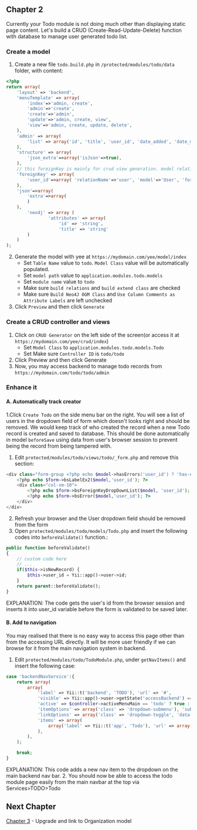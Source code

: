 ## Chapter 2
Currently your Todo module is not doing much other than displaying static page content. Let's build a CRUD (Create-Read-Update-Delete) function with database to manage user generated todo list.

### Create a model


1. Create a new file `todo.build.php` in `/protected/modules/todo/data` folder, with content:
```php
<?php
return array(
	'layout' => 'backend',
	'menuTemplate' => array(
		'index'=>'admin, create',
		'admin'=>'create',
		'create'=>'admin',
		'update'=>'admin, create, view',
		'view'=>'admin, create, update, delete',
	),
	'admin' => array(
		'list' => array('id', 'title', 'user_id', 'date_added', 'date_modified'),
	),
	'structure' => array(
		'json_extra'=>array('isJson'=>true),
	),
	// this foreignKey is mainly for crud view generation. model relationship will not use this at the moment
	'foreignKey' => array(
		'user_id'=>array( 'relationName'=>'user', 'model'=>'User', 'foreignReferAttribute'=>'username'),
	),
	'json'=>array(
		'extra'=>array(
		)
	),
        'neo4j' => array (
                'attributes' => array(
                    'id' => 'string',
                    'title' => 'string'
        )
    )
); 
```
2. Generate the model with yee at `https://mydomain.com/yee/model/index`
   - Set `Table Name` value to `todo`. `Model Class` value will be automatically populated.
   - Set `model path` value to `application.modules.todo.models`
   - Set `module name` value to `todo`
   - Make sure `build relations` and `build extend class` are checked
   - Make sure `Build Neo4J OGM Class` and `Use Column Comments as Attribute Labels` are left unchecked
3. Click `Preview` and then click `Generate`

### Create a CRUD controller and views
1. Click on `CRUD Generator` on the left side of the screen(or access it at `https://mydomain.com/yee/crud/index`)
   - Set `Model Class` to `application.modules.todo.models.Todo`
   - Set Make sure `Controller ID` is `todo/todo`
2. Click Preview and then click Generate
3. Now, you may access backend to manage todo records from `https://mydomain.com/todo/todo/admin`


### Enhance it
#### A. Automatically track creator
1.Click `Create Todo` on the side menu bar on the right. You will see a list of users in the dropdown field of form which doesn't looks right and should be removed. We would keep track of who created the record when a new Todo record is created and saved to database. This should be done automatically in model `beforeSave` using data from user's browser session to prevent being the record from being tampered with. 

1. Edit `protected/modules/todo/views/todo/_form.php` and remove this section:
```php
<div class="form-group <?php echo $model->hasErrors('user_id') ? 'has-error':'' ?>">
	<?php echo $form->bsLabelEx2($model,'user_id'); ?>
	<div class="col-sm-10">
		<?php echo $form->bsForeignKeyDropDownList($model, 'user_id'); ?>
		<?php echo $form->bsError($model,'user_id'); ?>
	</div>
</div>
```
2. Refresh your browser and the User dropdown field should be removed from the form
3. Open `protected/modules/todo/models/Todo.php` and insert the following codes into `beforeValidate()` function.:
```php
public function beforeValidate() 
{
	// custom code here
	// ...
	if($this->isNewRecord) {
		$this->user_id = Yii::app()->user->id;
	} 
	return parent::beforeValidate();
}
```
EXPLANATION: The code gets the user's id from the browser session and inserts it into user_id variable before the form is validated to be saved later.


#### B. Add to navigation
You may realised that there is no easy way to access this page other than from the accessing URL directly. It will be more user friendly if we can browse for it from the main navigation system in backend.

1. Edit `protected/modules/todo/TodoModule.php`, under `getNavItems()` and insert the following case:

```php
case 'backendNavService':{
	return array(
		array(
			'label' => Yii::t('backend', 'TODO'), 'url' => '#',
			'visible' => Yii::app()->user->getState('accessBackend') == true,
			'active' => $controller->activeMenuMain == 'todo' ? true : false,
			'itemOptions' => array('class' => 'dropdown-submenu'), 'submenuOptions' => array('class' => 'dropdown-menu'),
			'linkOptions' => array('class' => 'dropdown-toggle', 'data-toggle' => 'dropdown'),
			'items' => array(
				array('label' => Yii::t('app', 'Todo'), 'url' => array('/todo/todo'), 'visible' => Yii::app()->user->getState('accessBackend') == true),
			),
		),
	);

	break;
}
```
EXPLANATION: This code adds a new nav item to the dropdown on the main backend nav bar.
2. You should now be able to access the todo module page easily from the main navbar at the top via Services>TODO>Todo

## Next Chapter
[Chapter 3](Step-by-Step-Todo-module-Chapter3) - Upgrade and link to Organization model